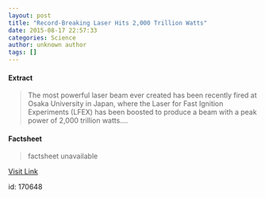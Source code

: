 ```yaml
---
layout: post
title: "Record-Breaking Laser Hits 2,000 Trillion Watts"
date: 2015-08-17 22:57:33
categories: Science
author: unknown author
tags: []
---
```



#### Extract
>The most powerful laser beam ever created has been recently fired at Osaka University in Japan, where the Laser for Fast Ignition Experiments (LFEX) has been boosted to produce a beam with a peak power of 2,000 trillion watts....

#### Factsheet
>factsheet unavailable

[Visit Link](http://www.livescience.com/51889-record-breaking-laser-hits-2000-trillion-watts.html)

id:  170648


